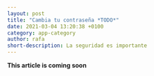```yaml
---
layout: post
title: "Cambia tu contraseña *TODO*"
date: 2021-03-04 13:20:38 +0100
category: app-category
author: rafa
short-description: La seguridad es importante
---
```


**This article is coming soon**
